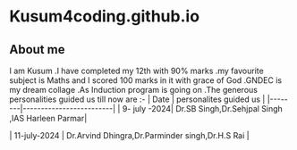 # Kusum4coding.github.io
## About me
I am Kusum .I have completed my 12th with 90% marks .my favourite subject is Maths and I scored 100 marks in it with grace of God .GNDEC is my dream  collage .As Induction program is going on .The generous personalities guided us till now are :-
|  Date  | personalites guided us  |
|--------|-------------------------|
| 9- july -2024| Dr.SB Singh,Dr.Sehjpal Singh ,IAS Harleen Parmar|

| 11-july-2024 | Dr.Arvind Dhingra,Dr.Parminder singh,Dr.H.S Rai |
